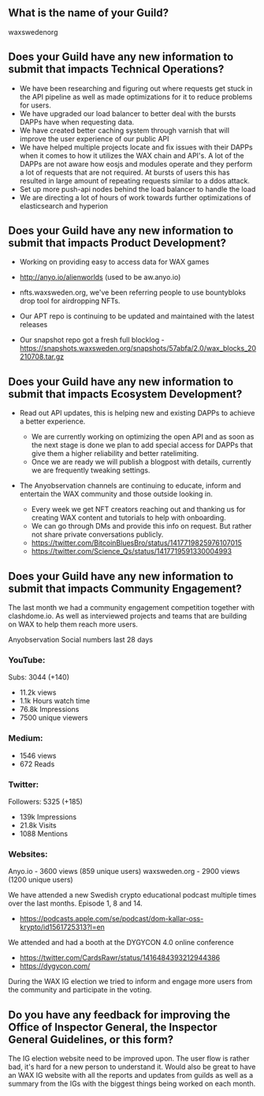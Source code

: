 ## What is the name of your Guild?

waxswedenorg

## Does your Guild have any new information to submit that impacts Technical Operations?

- We have been researching and figuring out where requests get stuck in the API pipeline
as well as made optimizations for it to reduce problems for users.
- We have upgraded our load balancer to better deal with the bursts DAPPs have when requesting data.
- We have created better caching system through varnish that will improve the user experience of our public API
- We have helped multiple projects locate and fix issues with their DAPPs when it comes to how it utilizes the WAX chain and API's.
A lot of the DAPPs are not aware how eosjs and modules operate and they perform a lot of requests that are not required.
At bursts of users this has resulted in large amount of repeating requests similar to a ddos attack.
- Set up more push-api nodes behind the load balancer to handle the load
- We are directing a lot of hours of work towards further optimizations of elasticsearch and hyperion


## Does your Guild have any new information to submit that impacts Product Development?
- Working on providing easy to access data for WAX games
 - http://anyo.io/alienworlds (used to be aw.anyo.io)

- nfts.waxsweden.org, we've been referring people to use bountybloks drop tool for airdropping NFTs.

- Our APT repo is continuing to be updated and maintained with the latest releases
- Our snapshot repo got a fresh full blocklog - https://snapshots.waxsweden.org/snapshots/57abfa/2.0/wax_blocks_20210708.tar.gz

## Does your Guild have any new information to submit that impacts Ecosystem Development?

- Read out API updates, this is helping new and existing DAPPs to achieve a better experience.
  - We are currently working on optimizing the open API and as soon as the next stage is done we plan to add special access for DAPPs that give them a higher reliability and better ratelimiting.
  - Once we are ready we will publish a blogpost with details, currently we are frequently tweaking settings.

- The Anyobservation channels are continuing to educate, inform and entertain the WAX community and those outside looking in.
  - Every week we get NFT creators reaching out and thanking us for creating WAX content and tutorials to help with onboarding.
  - We can go through DMs and provide this info on request. But rather not share private conversations publicly.
  - https://twitter.com/BitcoinBluesBro/status/1417719825976107015
  - https://twitter.com/Science_Qs/status/1417719591330004993


## Does your Guild have any new information to submit that impacts Community Engagement?
The last month we had a community engagement competition together with clashdome.io.
As well as interviewed projects and teams that are building on WAX to help them reach more users.

Anyobservation Social numbers last 28 days
### YouTube:
Subs: 3044 (+140)
- 11.2k views
- 1.1k Hours watch time
- 76.8k Impressions
- 7500 unique viewers

### Medium:
- 1546 views
- 672 Reads

### Twitter:
Followers: 5325 (+185)
- 139k Impressions
- 21.8k Visits
- 1088 Mentions

### Websites:
Anyo.io - 3600 views (859 unique users)
waxsweden.org - 2900 views (1200 unique users)

We have attended a new Swedish crypto educational podcast multiple times over the last months. Episode 1, 8 and 14.
- https://podcasts.apple.com/se/podcast/dom-kallar-oss-krypto/id1561725313?l=en

We attended and had a booth at the DYGYCON 4.0 online conference
- https://twitter.com/CardsRawr/status/1416484393212944386
- https://dygycon.com/

During the WAX IG election we tried to inform and engage more users from the community and participate in the voting.


## Do you have any feedback for improving the Office of Inspector General, the Inspector General Guidelines, or this form?

The IG election website need to be improved upon. The user flow is rather bad, it's hard for a new person to understand it.
Would also be great to have an WAX IG website with all the reports and updates from guilds as well as a summary from the IGs with the biggest things being worked on each month.
